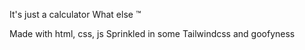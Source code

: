It's just a calculator
What else ™

Made with html, css, js
Sprinkled in some Tailwindcss and goofyness
